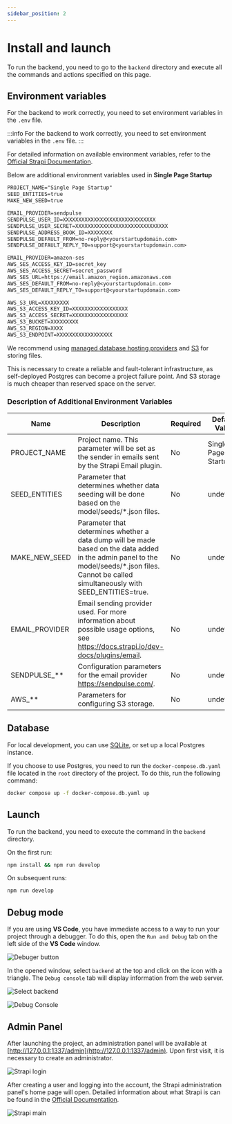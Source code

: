 ```yaml
---
sidebar_position: 2
---
```


# Install and launch

To run the backend, you need to go to the `backend` directory and execute all the commands and actions specified on this page.

## Environment variables

For the backend to work correctly, you need to set environment variables in the `.env` file.

:::info
For the backend to work correctly, you need to set environment variables in the `.env` file.
:::

For detailed information on available environment variables, refer to the [Official Strapi Documentation](https://docs.strapi.io/dev-docs/configurations).

Below are additional environment variables used in **Single Page Startup**

```txt title=".env"
PROJECT_NAME="Single Page Startup"
SEED_ENTITIES=true
MAKE_NEW_SEED=true

EMAIL_PROVIDER=sendpulse
SENDPULSE_USER_ID=XXXXXXXXXXXXXXXXXXXXXXXXXXXXXX
SENDPULSE_USER_SECRET=XXXXXXXXXXXXXXXXXXXXXXXXXXXXXX
SENDPULSE_ADDRESS_BOOK_ID=XXXXXXXX
SENDPULSE_DEFAULT_FROM=no-reply@<yourstartupdomain.com>
SENDPULSE_DEFAULT_REPLY_TO=support@<yourstartupdomain.com>

EMAIL_PROVIDER=amazon-ses
AWS_SES_ACCESS_KEY_ID=secret_key
AWS_SES_ACCESS_SECRET=secret_password
AWS_SES_URL=https://email.amazon_region.amazonaws.com
AWS_SES_DEFAULT_FROM=no-reply@<yourstartupdomain.com>
AWS_SES_DEFAULT_REPLY_TO=support@<yourstartupdomain.com>

AWS_S3_URL=XXXXXXXXX
AWS_S3_ACCESS_KEY_ID=XXXXXXXXXXXXXXXXXX
AWS_S3_ACCESS_SECRET=XXXXXXXXXXXXXXXXXX
AWS_S3_BUCKET=XXXXXXXXX
AWS_S3_REGION=XXXX
AWS_S3_ENDPOINT=XXXXXXXXXXXXXXXXXX
```

We recommend using [managed database hosting providers](https://www.digitalocean.com/products/managed-databases-postgresql) and [S3](https://www.digitalocean.com/products/spaces) for storing files.

This is necessary to create a reliable and fault-tolerant infrastructure, as self-deployed Postgres can become a project failure point. And S3 storage is much cheaper than reserved space on the server.

### Description of Additional Environment Variables

| Name            | Description                                                                                                                                                                                      | Required | Default Value       |
| --------------- | ------------------------------------------------------------------------------------------------------------------------------------------------------------------------------------------------ | -------- | ------------------- |
| PROJECT_NAME    | Project name. This parameter will be set as the sender in emails sent by the Strapi Email plugin.                                                                                                | No       | Single Page Startup |
| SEED_ENTITIES   | Parameter that determines whether data seeding will be done based on the model/seeds/\*.json files.                                                                                              | No       | undefined           |
| MAKE_NEW_SEED   | Parameter that determines whether a data dump will be made based on the data added in the admin panel to the model/seeds/\*.json files. Cannot be called simultaneously with SEED_ENTITIES=true. | No       | undefined           |
| EMAIL_PROVIDER  | Email sending provider used. For more information about possible usage options, see https://docs.strapi.io/dev-docs/plugins/email.                                                               | No       | undefined           |
| SENDPULSE\_\*\* | Configuration parameters for the email provider https://sendpulse.com/.                                                                                                                          | No       | undefined           |
| AWS\_\*\*       | Parameters for configuring S3 storage.                                                                                                                                                           | No       | undefined           |

## Database

For local development, you can use [SQLite](https://docs.strapi.io/dev-docs/configurations/database), or set up a local Postgres instance.

If you choose to use Postgres, you need to run the `docker-compose.db.yaml` file located in the `root` directory of the project. To do this, run the following command:

```bash
docker compose up -f docker-compose.db.yaml up
```

## Launch

To run the backend, you need to execute the command in the `backend` directory.

On the first run:

```bash
npm install && npm run develop
```

On subsequent runs:

```bash
npm run develop
```

## Debug mode

If you are using **VS Code**, you have immediate access to a way to run your project through a debugger. To do this, open the `Run and Debug` tab on the left side of the **VS Code** window.

![Debuger button](./img/debug-button.png)

In the opened window, select `backend` at the top and click on the icon with a triangle. The `Debug console` tab will display information from the web server.

![Select backend](./img/select-backend.png)

![Debug Console](./img/debug-console.png)

## Admin Panel

After launching the project, an administration panel will be available at [http://127.0.0.1:1337/admin](http://127.0.0.1:1337/admin). Upon first visit, it is necessary to create an administrator.

![Strapi login](./img/strapi-login.png)

After creating a user and logging into the account, the Strapi administration panel's home page will open. Detailed information about what Strapi is can be found in the [Official Documentation](https://docs.strapi.io/dev-docs/quick-start).

![Strapi main](./img/strapi-main.png)
